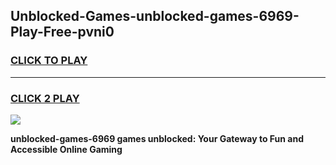 
## Unblocked-Games-unblocked-games-6969-Play-Free-pvni0
<h3>
<a href="https://premium76.site?title=unblocked-games-6969&ref=18A1">CLICK TO PLAY</a></h3>
<hr>

<h3>
<a href="https://premium76.site?title=unblocked-games-6969&ref=18A1">CLICK 2 PLAY</a>
  
</h3>

<a href="https://premium76.site?title=unblocked-games-6969&ref=18A1"><img src="https://clearcache.store/games.png"></a>


**unblocked-games-6969 games unblocked: Your Gateway to Fun and Accessible Online Gaming**
